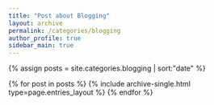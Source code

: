 ```yaml
---
title: "Post about Blogging"
layout: archive
permalink: /categories/blogging
author_profile: true
sidebar_main: true
---
```


{% assign posts = site.categories.blogging | sort:"date" %}

{% for post in posts %}
  {% include archive-single.html type=page.entries_layout %}
{% endfor %}

